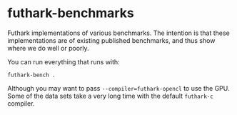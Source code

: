 futhark-benchmarks
==================

Futhark implementations of various benchmarks.  The intention is that
these implementations are of existing published benchmarks, and thus
show where we do well or poorly.

You can run everything that runs with:

    futhark-bench .

Although you may want to pass `--compiler=futhark-opencl` to use the
GPU.  Some of the data sets take a very long time with the default
`futhark-c` compiler.
